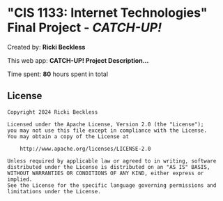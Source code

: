 # "CIS 1133: Internet Technologies" Final Project - *CATCH-UP!*

Created by: **Ricki Beckless**

<!-- **[https://projecta-st.netlify.app/](https://projecta-st.netlify.app/)** -->

This web app: **CATCH-UP! Project Description...**

Time spent: **80** hours spent in total

<!-- ## Features

The following features are implemented:

- [ ] 
- [ ] 
- [ ] 
- [ ] 
- [ ] 
- [ ] 
- [ ] 
- [ ] 

## Video Walkthrough

Here's a walkthrough of implemented user stories:

<img src='https://media.giphy.com/media/v1.Y2lkPTc5MGI3NjExZ3hvdzd4emlvZmx1NW4yNjY2YmU5cDJiMnF3ODNyem5jeGhiMTNlaSZlcD12MV9pbnRlcm5hbF9naWZfYnlfaWQmY3Q9Zw/sfCKmuMoeEZ4rxkW2M/giphy.gif' title='Project A Video Walkthrough' width='' alt='Video Walkthrough' />

GIF also found at [Project A](https://media.giphy.com/media/v1.Y2lkPTc5MGI3NjExZ3hvdzd4emlvZmx1NW4yNjY2YmU5cDJiMnF3ODNyem5jeGhiMTNlaSZlcD12MV9pbnRlcm5hbF9naWZfYnlfaWQmY3Q9Zw/sfCKmuMoeEZ4rxkW2M/giphy.gif) on GIPHY

GIF created with ...  
[ScreenToGif](https://www.screentogif.com/) for Windows

## Notes

Describe any challenges encountered while building the app. -->

## License

    Copyright 2024 Ricki Beckless

    Licensed under the Apache License, Version 2.0 (the "License");
    you may not use this file except in compliance with the License.
    You may obtain a copy of the License at

        http://www.apache.org/licenses/LICENSE-2.0

    Unless required by applicable law or agreed to in writing, software
    distributed under the License is distributed on an "AS IS" BASIS,
    WITHOUT WARRANTIES OR CONDITIONS OF ANY KIND, either express or implied.
    See the License for the specific language governing permissions and
    limitations under the License.
